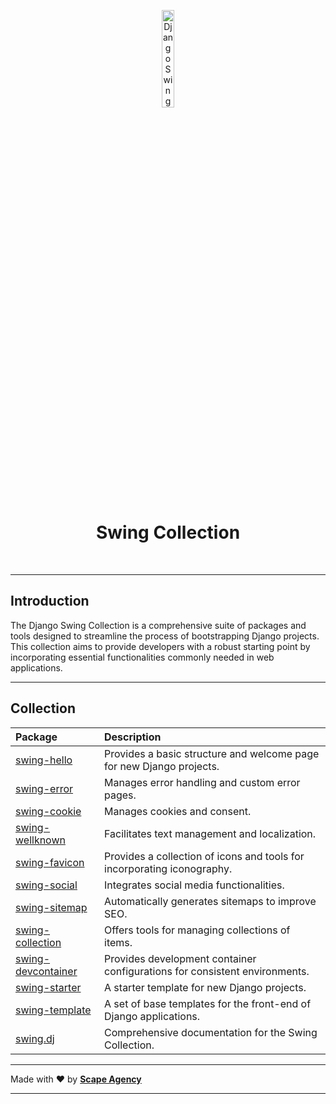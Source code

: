 <p align="center">
    <img src="https://github.com/swing-collection/swing.dj/blob/85830584264bca52c02e1f0dcfa3648f84783805/res/swing-logo.png" width="20%" height="20%" alt="Django Swing Logo">
</p>
<h1 align='center' style='border-bottom: none;'>Swing Collection</h1>
<br/>

---

## Introduction

The Django Swing Collection is a comprehensive suite of packages and tools designed to streamline the process of bootstrapping Django projects. This collection aims to provide developers with a robust starting point by incorporating essential functionalities commonly needed in web applications.

---

## Collection

| Package     | Description     |
| :---------- | :-------------- |
| [swing-hello](https://github.com/swing-collection/swing-hello) | Provides a basic structure and welcome page for new Django projects. |
| [swing-error](https://github.com/swing-collection/swing-error) | Manages error handling and custom error pages. |
| [swing-cookie](https://github.com/swing-collection/swing-cookie) | Manages cookies and consent. |
| [swing-wellknown](https://github.com/swing-collection/swing-wellknown) | Facilitates text management and localization. |
| [swing-favicon](https://github.com/swing-collection/swing-favicon) | Provides a collection of icons and tools for incorporating iconography. |
| [swing-social](https://github.com/swing-collection/swing-social) | Integrates social media functionalities. |
| [swing-sitemap](https://github.com/swing-collection/swing-sitemap) | Automatically generates sitemaps to improve SEO. |
| [swing-collection](https://github.com/swing-collection/swing-collection) | Offers tools for managing collections of items. |
| [swing-devcontainer](https://github.com/swing-collection/swing-devcontainer) | Provides development container configurations for consistent environments. |
| [swing-starter](https://github.com/swing-collection/swing-starter) | A starter template for new Django projects. |
| [swing-template](https://github.com/swing-collection/swing-template) | A set of base templates for the front-end of Django applications. |
| [swing.dj](https://github.com/swing-collection/swing.dj) | Comprehensive documentation for the Swing Collection. |


---

Made with ❤️ by **[Scape Agency](https://www.scape.agency)**

---

